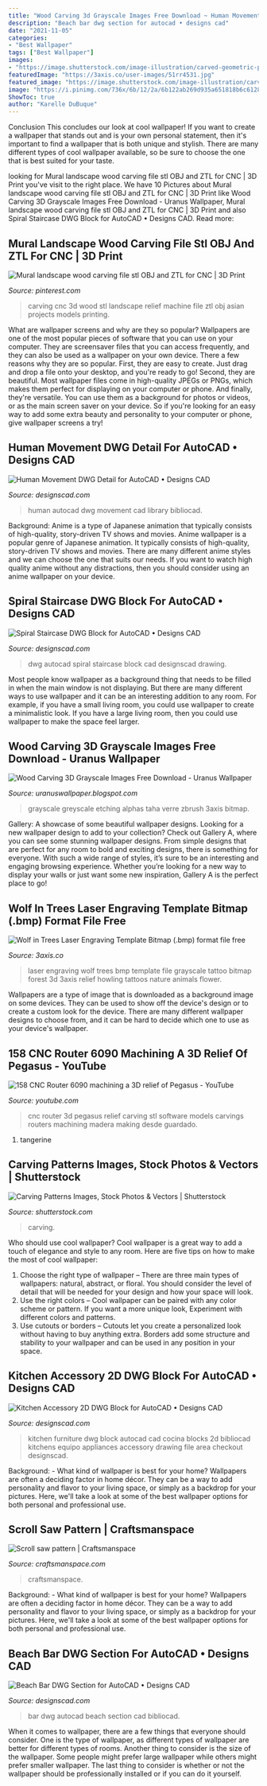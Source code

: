 ```yaml
---
title: "Wood Carving 3d Grayscale Images Free Download ~ Human Movement Dwg Detail For Autocad • Designs Cad"
description: "Beach bar dwg section for autocad • designs cad"
date: "2021-11-05"
categories:
- "Best Wallpaper"
tags: ["Best Wallpaper"]
images:
- "https://image.shutterstock.com/image-illustration/carved-geometric-pattern-on-wood-260nw-700221088.jpg"
featuredImage: "https://3axis.co/user-images/51rr4531.jpg"
featured_image: "https://image.shutterstock.com/image-illustration/carved-geometric-pattern-on-wood-260nw-700221088.jpg"
image: "https://i.pinimg.com/736x/6b/12/2a/6b122ab269d935a651818b6c6128038a.jpg"
ShowToc: true
author: "Karelle DuBuque"
---
```



Conclusion
This concludes our look at cool wallpaper! If you want to create a wallpaper that stands out and is your own personal statement, then it's important to find a wallpaper that is both unique and stylish. There are many different types of cool wallpaper available, so be sure to choose the one that is best suited for your taste.

	

		
looking for Mural landscape wood carving file stl OBJ and ZTL for CNC | 3D Print you've visit to the right place. We have 10 Pictures about Mural landscape wood carving file stl OBJ and ZTL for CNC | 3D Print like Wood Carving 3D Grayscale Images Free Download - Uranus Wallpaper, Mural landscape wood carving file stl OBJ and ZTL for CNC | 3D Print and also Spiral Staircase DWG Block for AutoCAD • Designs CAD. Read more:
		
    
## Mural Landscape Wood Carving File Stl OBJ And ZTL For CNC | 3D Print

<img loading=lazy src="https://i.pinimg.com/736x/6b/12/2a/6b122ab269d935a651818b6c6128038a.jpg" onerror="this.onerror=null;this.src='https://tse3.mm.bing.net/th?id=OIP.L0pc3868uSGm_76jvO-OYQHaDU&amp;pid=15.1';" alt="Mural landscape wood carving file stl OBJ and ZTL for CNC | 3D Print">

_Source: pinterest.com_

>carving cnc 3d wood stl landscape relief machine file ztl obj asian projects models printing. 

	

What are wallpaper screens and why are they so popular?
Wallpapers are one of the most popular pieces of software that you can use on your computer. They are screensaver files that you can access frequently, and they can also be used as a wallpaper on your own device. There a few reasons why they are so popular. First, they are easy to create. Just drag and drop a file onto your desktop, and you're ready to go! Second, they are beautiful. Most wallpaper files come in high-quality JPEGs or PNGs, which makes them perfect for displaying on your computer or phone. And finally, they're versatile. You can use them as a background for photos or videos, or as the main screen saver on your device. So if you're looking for an easy way to add some extra beauty and personality to your computer or phone, give wallpaper screens a try!

    
## Human Movement DWG Detail For AutoCAD • Designs CAD

<img loading=lazy src="https://designscad.com/wp-content/uploads/2017/01/human_movement_dwg_detail_for_autocad_88895.gif" onerror="this.onerror=null;this.src='https://tse3.mm.bing.net/th?id=OIP.mo0wrkL34M5A3PgBS9g7wAHaEa&amp;pid=15.1';" alt="Human Movement DWG Detail for AutoCAD • Designs CAD">

_Source: designscad.com_

>human autocad dwg movement cad library bibliocad. 

	

Background: Anime is a type of Japanese animation that typically consists of high-quality, story-driven TV shows and movies.
Anime wallpaper is a popular genre of Japanese animation. It typically consists of high-quality, story-driven TV shows and movies. There are many different anime styles and we can choose the one that suits our needs. If you want to watch high quality anime without any distractions, then you should consider using an anime wallpaper on your device.

    
## Spiral Staircase DWG Block For AutoCAD • Designs CAD

<img loading=lazy src="https://designscad.com/wp-content/uploads/2017/02/spiral_staircase_dwg_block_for_autocad_87465.gif" onerror="this.onerror=null;this.src='https://tse3.mm.bing.net/th?id=OIP.Z2rploLPf6SzxGOVCPORrgHaGe&amp;pid=15.1';" alt="Spiral Staircase DWG Block for AutoCAD • Designs CAD">

_Source: designscad.com_

>dwg autocad spiral staircase block cad designscad drawing. 

	

Most people know wallpaper as a background thing that needs to be filled in when the main window is not displaying. But there are many different ways to use wallpaper and it can be an interesting addition to any room. For example, if you have a small living room, you could use wallpaper to create a minimalistic look. If you have a large living room, then you could use wallpaper to make the space feel larger.

    
## Wood Carving 3D Grayscale Images Free Download - Uranus Wallpaper

<img loading=lazy src="https://i.pinimg.com/originals/8a/ae/38/8aae3886bb3ed718a544f40b24f3e990.jpg" onerror="this.onerror=null;this.src='https://tse1.mm.bing.net/th?id=OIP.H716Y2yaWTcsNloCjXQikQHaIV&amp;pid=15.1';" alt="Wood Carving 3D Grayscale Images Free Download - Uranus Wallpaper">

_Source: uranuswallpaper.blogspot.com_

>grayscale greyscale etching alphas taha verre zbrush 3axis bitmap. 

	

Gallery: A showcase of some beautiful wallpaper designs.
Looking for a new wallpaper design to add to your collection? Check out Gallery A, where you can see some stunning wallpaper designs. From simple designs that are perfect for any room to bold and exciting designs, there is something for everyone. With such a wide range of styles, it’s sure to be an interesting and engaging browsing experience. Whether you’re looking for a new way to display your walls or just want some new inspiration, Gallery A is the perfect place to go!





	
	
    
## Wolf In Trees Laser Engraving Template Bitmap (.bmp) Format File Free

<img loading=lazy src="https://3axis.co/user-images/51rr4531.jpg" onerror="this.onerror=null;this.src='https://tse2.mm.bing.net/th?id=OIP.GFx7IFZvrKYdUvDadxHaAgDNEs&amp;pid=15.1';" alt="Wolf in Trees Laser Engraving Template Bitmap (.bmp) format file free">

_Source: 3axis.co_

>laser engraving wolf trees bmp template file grayscale tattoo bitmap forest 3d 3axis relief howling tattoos nature animals flower. 

	

Wallpapers are a type of image that is downloaded as a background image on some devices. They can be used to show off the device's design or to create a custom look for the device. There are many different wallpaper designs to choose from, and it can be hard to decide which one to use as your device's wallpaper.

    
## 158 CNC Router 6090 Machining A 3D Relief Of Pegasus - YouTube

<img loading=lazy src="https://i.ytimg.com/vi/dcKq08oLQBw/maxresdefault.jpg" onerror="this.onerror=null;this.src='https://tse4.mm.bing.net/th?id=OIP.WFaOXf4muGVlm_qa_c14OQHaEK&amp;pid=15.1';" alt="158 CNC Router 6090 machining a 3D relief of Pegasus - YouTube">

_Source: youtube.com_

>cnc router 3d pegasus relief carving stl software models carvings routers machining madera making desde guardado. 

	

1. tangerine 

    
## Carving Patterns Images, Stock Photos &amp; Vectors | Shutterstock

<img loading=lazy src="https://image.shutterstock.com/image-illustration/carved-geometric-pattern-on-wood-260nw-700221088.jpg" onerror="this.onerror=null;this.src='https://tse3.mm.bing.net/th?id=OIP.CsMC71XDZu_wpqKuqUmE0AAAAA&amp;pid=15.1';" alt="Carving Patterns Images, Stock Photos &amp; Vectors | Shutterstock">

_Source: shutterstock.com_

>carving. 

	

Who should use cool wallpaper?
Cool wallpaper is a great way to add a touch of elegance and style to any room. Here are five tips on how to make the most of cool wallpaper: 
1) Choose the right type of wallpaper – There are three main types of wallpapers: natural, abstract, or floral. You should consider the level of detail that will be needed for your design and how your space will look. 
2) Use the right colors – Cool wallpaper can be paired with any color scheme or pattern. If you want a more unique look, Experiment with different colors and patterns. 
3) Use cutouts or borders – Cutouts let you create a personalized look without having to buy anything extra. Borders add some structure and stability to your wallpaper and can be used in any position in your space.

    
## Kitchen Accessory 2D DWG Block For AutoCAD • Designs CAD

<img loading=lazy src="https://designscad.com/wp-content/uploads/2016/11/kitchen_accessory_2d_dwg_block_for_autocad_47817.gif" onerror="this.onerror=null;this.src='https://tse1.mm.bing.net/th?id=OIP.hP_nMeIUVxSIneSGssRj6QHaFd&amp;pid=15.1';" alt="Kitchen Accessory 2D DWG Block for AutoCAD • Designs CAD">

_Source: designscad.com_

>kitchen furniture dwg block autocad cad cocina blocks 2d bibliocad kitchens equipo appliances accessory drawing file area checkout designscad. 

	

Background: - What kind of wallpaper is best for your home?
Wallpapers are often a deciding factor in home décor. They can be a way to add personality and flavor to your living space, or simply as a backdrop for your pictures. Here, we'll take a look at some of the best wallpaper options for both personal and professional use.

    
## Scroll Saw Pattern | Craftsmanspace

<img loading=lazy src="https://www.craftsmanspace.com/sites/default/files/free-patterns/scroll_saw_pattern_4.gif" onerror="this.onerror=null;this.src='https://tse4.mm.bing.net/th?id=OIP.AFZWOkdK1xG47vnO6d0QRgHaHa&amp;pid=15.1';" alt="Scroll saw pattern | Craftsmanspace">

_Source: craftsmanspace.com_

>craftsmanspace. 

	

Background: - What kind of wallpaper is best for your home?
Wallpapers are often a deciding factor in home décor. They can be a way to add personality and flavor to your living space, or simply as a backdrop for your pictures. Here, we'll take a look at some of the best wallpaper options for both personal and professional use.

    
## Beach Bar DWG Section For AutoCAD • Designs CAD

<img loading=lazy src="https://designscad.com/wp-content/uploads/2016/12/beach_bar_dwg_section_for_autocad_62189.gif" onerror="this.onerror=null;this.src='https://tse4.mm.bing.net/th?id=OIP.E60q6CZ2Yt8AfF4gRBJ4GQHaEl&amp;pid=15.1';" alt="Beach Bar DWG Section for AutoCAD • Designs CAD">

_Source: designscad.com_

>bar dwg autocad beach section cad bibliocad. 

	

When it comes to wallpaper, there are a few things that everyone should consider. One is the type of wallpaper, as different types of wallpaper are better for different types of rooms. Another thing to consider is the size of the wallpaper. Some people might prefer large wallpaper while others might prefer smaller wallpaper. The last thing to consider is whether or not the wallpaper should be professionally installed or if you can do it yourself.

